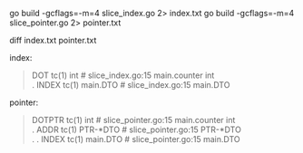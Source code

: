 go build -gcflags=-m=4 slice_index.go 2> index.txt
go build -gcflags=-m=4 slice_pointer.go 2> pointer.txt

diff index.txt pointer.txt

index:
> DOT tc(1) int # slice_index.go:15 main.counter int \
> .  INDEX tc(1) main.DTO # slice_index.go:15 main.DTO

pointer:
> DOTPTR tc(1) int # slice_pointer.go:15 main.counter int \
> .   ADDR tc(1) PTR-*DTO # slice_pointer.go:15 PTR-*DTO \
> .   .   INDEX tc(1) main.DTO # slice_pointer.go:15 main.DTO
